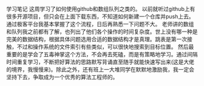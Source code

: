 学习笔记
这周学习了如何使用github和数组队列之类的。
以前就听过github上有很多开源项目，但只会在上面下载东西，不知道如何新建一个仓库并push上去。通过极客平台我基本掌握了这个流程，日后再熟悉一下问题不大。
老师讲的数组和队列我之前都有了解，也列出了他们各个操作的时间复杂度。世上没有哪一种是完美的数据结构，根据具体问题选用合适的数据结构才是真理。跳表是第一次接触，不过和操作系统的文件索引有些类似，可以很快地搜索到目标位置。
然后最重要的是学会了五毒神掌这个方法，不会再去死磕，而是有策略地学习。通过间隔时间重复学习，不断把好算法的思路默写背诵直至随手就能快速写出来(这是大佬的境界，我慢慢来)。除此之外，还有班上一大堆同学在默默地激励我，我一定会坚持下去，争取成为一个优秀的算法工程师的。
